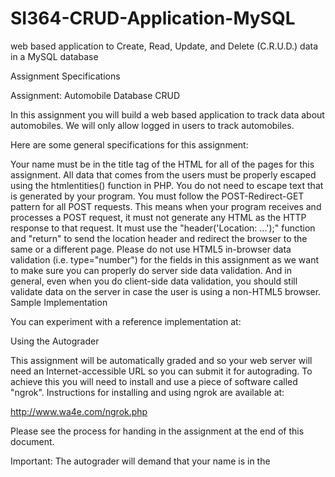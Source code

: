 # SI364-CRUD-Application-MySQL
web based application to Create, Read, Update, and Delete (C.R.U.D.) data in a MySQL database

Assignment Specifications

Assignment: Automobile Database CRUD

In this assignment you will build a web based application to track data about automobiles. We will only allow logged in users to track automobiles.


Here are some general specifications for this assignment:

Your name must be in the title tag of the HTML for all of the pages for this assignment.
All data that comes from the users must be properly escaped using the htmlentities() function in PHP. You do not need to escape text that is generated by your program.
You must follow the POST-Redirect-GET pattern for all POST requests. This means when your program receives and processes a POST request, it must not generate any HTML as the HTTP response to that request. It must use the "header('Location: ...');" function and "return" to send the location header and redirect the browser to the same or a different page.
Please do not use HTML5 in-browser data validation (i.e. type="number") for the fields in this assignment as we want to make sure you can properly do server side data validation. And in general, even when you do client-side data validation, you should still validate data on the server in case the user is using a non-HTML5 browser.
Sample Implementation

You can experiment with a reference implementation at:


Using the Autograder

This assignment will be automatically graded and so your web server will need an Internet-accessible URL so you can submit it for autograding. To achieve this you will need to install and use a piece of software called "ngrok". Instructions for installing and using ngrok are available at:

http://www.wa4e.com/ngrok.php

Please see the process for handing in the assignment at the end of this document.

Important: The autograder will demand that your name is in the <title> tag in the head are of your document. If the autograder does not find your name, it will run all the tests but will not treat the grade as official.

Creating Automobile table

You can reuse or adapt a table from a previous assignment. This assignment will need a table as follows:

    CREATE TABLE autos (
        autos_id INTEGER NOT NULL KEY AUTO_INCREMENT,
        make VARCHAR(255),
        model VARCHAR(255),
        year INTEGER,
        mileage INTEGER
) ENGINE=InnoDB DEFAULT CHARSET=utf8;
Protecting the add.php and edit.php

In order to protect the database from being modified without the user properly logging in, the add.php and edit.php must first check the session to see if the user's name is set and if the user's name is not set in the session the they must stop immediately using the PHP die() function:

    die("ACCESS DENIED");
To test, navigate to add.php manually without logging in - it should fail with "ACCESS DENIED".
Log in

If the user is not logged in, they will be presented a screen with a welcome and a link to login.php - they should not see the table of data.

Welcome to the Automobiles Database

Please log in

 Image of the login screen

The autograder will log in to your program with the following account and password:

Account: umsi@umich.edu
Password: php123
The login screen needs to have some error checking on its input data. If either the name or the password field is blank, you should display a message of the form:

    User name and password are required
If the password is non-blank and incorrect, you should put up a message of the form:
    Incorrect password
Note: Please name your form fields in login.php exactly as follows for autograding:

User Name <input type="text" name="email"><br/>
Password <input type="text" name="pass"><br/>
Automobile Database Main List

Once the user is logged in, they should should be redirected to index.php where they will be shown see a list of the automobiles in the database in a table similar to the following:

Welcome to the Automobiles Database

Make	Model	Year	Mileage	Action
Reperusal	Jaspises	80	86	Edit / Delete
Diarrhoeic	Gorier	57	15	Edit / Delete
Foplings	Inula	26	31	Edit / Delete
Osteopath	Lubrical	11	58	Edit / Delete
Add New Entry

Logout

If there are no rows in the table, do not print out the table, but simply print out "No rows found".

There should also be options to Add a New Entry and Log Out presented after the table.

If the Logout link is pressed the user should be sent to the logout.php page which clears session variables and redirects back to index.php.

Adding new Records

When the user asks to add a new record, they should be presented with a screen that allows them to append a new automobile. Each automobile will have the following fields:

Make
Model
Year - must be an integer - use is_numeric() to validate
Mileage - must be an integer - use is_numeric() to validate
Important: Make sure to name the fields in your forms using the lower case version of the field names so that the autograder can work:
  <input type="text" name="make">
When processing an incoming POST, data must be validated. All fields are required, if there is a missing (i.e. blank) field, issue a message like:

    All fields are required
If the user enters a non-numeric field, you should issue a message like:

    Year must be an integer
If there are any errors on the input, do not add the record to the stored data. Redirect the user back to the add.php script and display the error message "flash style".

    if ( ... at least one of the fields is empty ... ) {
        $_SESSION['error'] = "All fields are required";
        header("Location: add.php");
        return;
    }

...

    if ( isset($_SESSION['error']) ) {
        echo('<p style="color: red;">'.htmlentities($_SESSION['error'])."</p>\n");
        unset($_SESSION['error']);
    }
Note that only one of the error messages need to come out regardless of how many errors the user makes in their input data. Once you detect one error in the input data, you can stop checking for further errors.

If the data validates and the add is successful, redirect to index.php with a successful flash message:

   Record added
Editing Records and Validation Errors

When you edit a record, the prior data must be shown and properly escaped. All of the data validation must be performed on the edit data as required in the add.php. Make sure to include the "id" parameter (you may name this variable differently) on the redirect statement in the edit.php when an error is detected:

    if ( ... a field is missing ... ) {
        $_SESSION['error'] = "All fields are required";
        header("Location: edit.php?autos_id=".$_REQUEST['id']);
        return;
    }
If the data validates and the edit is successful, redirect to index.php with a successful flash message:
   Record edited
Deleteing Records

When the user selects the "Delete" link from the list of Automobiles you should put up a form with "Delete" and "Cancel" options.


If the "Delete" button is pressed, the record is deleted and the user is redirected to index.php with a success message:

   Record deleted
What To Hand In

This assignment will be autograded by a link that you will be provided with in the LMS system. When you launch the autograder, it will prompt for a web-accessible URL where it can access your web application. Since your application is running on localhost, you will need the Ngrok application installed.

Provided by: www.wa4e.com
Copyright Creative Commons Attribution 3.0 - Charles R. Severance
